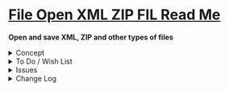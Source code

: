 # [File Open XML ZIP FIL Read Me]( #./README.md )

**Open and save XML, ZIP and other types of files**

<details>

<summary>Concept</summary>

Provide a simple and standard way to open files of a number of types using links, the OS file dialog and drag and drop

</details>

<details>

<summary>To Do / Wish List</summary>

* Handle more file types

</details>

<details>

<summary>Issues</summary>


</details>

<details>

<summary>Change Log</summary>

fil-file-open-xml-zip.html/zip 0.4.0

### 2019-05-09 ~ Theo

* R - update fil-file-open-xml-zip.html to latest template file

### 2019-05-07 ~ Theo

* D - update readme and FIL text

### 2019-04-30 ~ Theo

* First commit

</details>